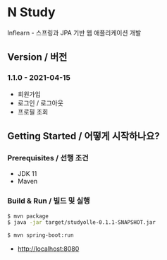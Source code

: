 # N Study

Inflearn - 스프링과 JPA 기반 웹 애플리케이션 개발

## Version / 버전

### 1.1.0 - 2021-04-15

- 회원가입
- 로그인 / 로그아웃
- 프로필 조회

## Getting Started / 어떻게 시작하나요?

### Prerequisites / 선행 조건

- JDK 11
- Maven

### Build & Run / 빌드 및 실행

```bash
$ mvn package
$ java -jar target/studyolle-0.1.1-SNAPSHOT.jar
```

```bash
$ mvn spring-boot:run
```

* [http://localhost:8080](http://localhost:8080)